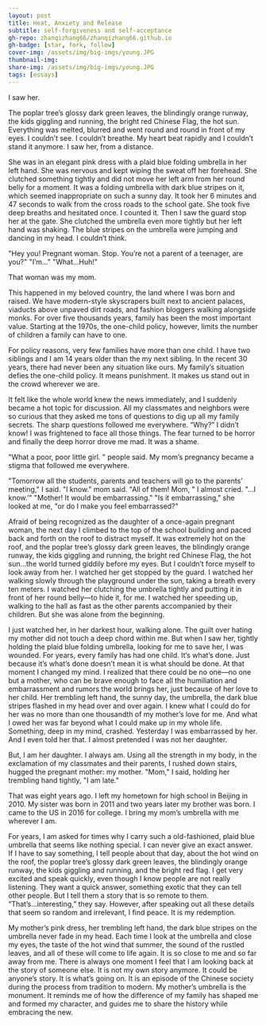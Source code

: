 ```yaml
---
layout: post
title: Heat, Anxiety and Release
subtitle: self-forgiveness and self-acceptance
gh-repo: zhanqizhang66/zhanqizhang66.github.io
gh-badge: [star, fork, follow]
cover-img: /assets/img/big-imgs/young.JPG
thumbnail-img:
share-img: /assets/img/big-imgs/young.JPG
tags: [essays]
---
```

I saw her.

The poplar tree’s glossy dark green leaves, the blindingly orange runway, the kids giggling and running, the bright red Chinese Flag, the hot sun. Everything was melted, blurred and went round and round in front of my eyes. I couldn’t see. I couldn’t breathe. My heart beat rapidly and I couldn’t stand it anymore. I saw her, from a distance. 

She was in an elegant pink dress with a plaid blue folding umbrella in her left hand. She was nervous and kept wiping the sweat off her forehead. She clutched something tightly and did not move her left arm from her round belly for a moment. It was a folding umbrella with dark blue stripes on it, which seemed inappropriate on such a sunny day. It took her 6 minutes and 47 seconds to walk from the cross roads to the school gate. She took five deep breaths and hesitated once. I counted it.
Then I saw the guard stop her at the gate. She clutched the umbrella even more tightly but her left hand was shaking. The blue stripes on the umbrella were jumping and dancing in my head. I couldn’t think.

"Hey you! Pregnant woman. Stop. You’re not a parent of a teenager, are you?"
"I’m..."
"What...Huh!"

That woman was my mom.

This happened in my beloved country, the land where I was born and raised. We have modern-style skyscrapers built next to ancient palaces, viaducts above unpaved dirt roads, and fashion bloggers walking alongside monks. For over five thousands years, family has been the most important value. Starting at the 1970s, the one-child policy, however, limits the number of children a family can have to one. 

For policy reasons, very few families have more than one child. I have two siblings and I am 14 years older than the my next sibling. In the recent 30 years, there had never been any situation like ours. My family’s situation defies the one-child policy. It means punishment. It makes us stand out in the crowd wherever we are. 

It felt like the whole world knew the news immediately, and I suddenly became a hot topic for discussion. All my classmates and neighbors were so curious that they asked me tons of questions to dig up all my family secrets. The sharp questions followed me everywhere. “Why?” I didn’t know! I was frightened to face all those things. The fear turned to be horror and finally the deep horror drove me mad. It was a shame.

"What a poor, poor little girl. " people said. 
My mom’s pregnancy became a stigma that followed me everywhere. 

"Tomorrow all the students, parents and teachers will go to the parents’ meeting," I said. 
"I know." mom said. 
"All of them! Mom, " I almost cried.
"...I know.’"
"Mother! It would be embarrassing."
"Is it embarrassing," she looked at me, "or do I make you feel embarrassed?"

Afraid of being recognized as the daughter of a once-again pregnant woman, the next day I climbed to the top of the school building and paced back and forth on the roof to distract myself. It was extremely hot on the roof, and the poplar tree’s glossy dark green leaves, the blindingly orange runway, the kids giggling and running, the bright red Chinese Flag, the hot sun...the world turned giddily before my eyes. But I couldn’t force myself to look away from her. I watched her get stopped by the guard. I watched her walking slowly through the playground under the sun, taking a breath every ten meters. I watched her clutching the umbrella tightly and putting it in front of her round belly—to hide it, for me. I watched her speeding up, walking to the hall as fast as the other parents accompanied by their children. But she was alone from the beginning. 

I just watched her, in her darkest hour, walking alone. The guilt over hating my mother did not touch a deep chord within me. But when I saw her, tightly holding the plaid blue folding umbrella, looking for me to save her, I was wounded. For years, every family has had one child. It’s what’s done. Just because it’s what’s done doesn’t mean it is what should be done. At that moment I changed my mind. I realized that there could be no one—no one but a mother, who can be brave enough to face all the humiliation and embarrassment and rumors the world brings her, just because of her love to her child. Her trembling left hand, the sunny day, the umbrella, the dark blue stripes flashed in my head over and over again. I knew what I could do for her was no more than one thousandth of my mother’s love for me. And what I owed her was far beyond what I could make up in my whole life. Something, deep in my mind, crashed. Yesterday I was embarrassed by her. And I even told her that. I almost pretended I was not her daughter. 

But, I am her daughter. I always am. Using all the strength in my body, in the exclamation of my classmates and their parents, I rushed down stairs, hugged the pregnant mother: my mother. 
"Mom," I said, holding her trembling hand tightly, "I am late."

That was eight years ago. I left my hometown for high school in Beijing in 2010. My sister was born in 2011 and two years later my brother was born. I came to the US in 2016 for college. I bring my mom’s umbrella with me wherever I am.

For years, I am asked for times why I carry such a old-fashioned, plaid blue umbrella that seems like nothing special. I can never give an exact answer. If I have to say something, I tell people about that day, about the hot wind on the roof, the poplar tree’s glossy dark green leaves, the blindingly orange runway, the kids giggling and running, and the bright red flag. I get very excited and speak quickly, even though I know people are not really listening. They want a quick answer, something exotic that they can tell other people. But I tell them a story that is so remote to them. “That’s...interesting,” they say. However, after speaking out all these details that seem so random and irrelevant, I find peace. It is my redemption.

My mother’s pink dress, her trembling left hand, the dark blue stripes on the umbrella never fade in my head. Each time I look at the umbrella and close my eyes, the taste of the hot wind that summer, the sound of the rustled leaves, and all of these will come to life again. It is so close to me and so far away from me. There is always one moment I feel that I am looking back at the story of someone else. It is not my own story anymore. It could be anyone’s story. It is what’s going on. It is an episode of the Chinese society during the process from tradition to modern. My mother’s umbrella is the monument. It reminds me of how the difference of my family has shaped me and formed my character, and guides me to share the history while embracing the new. 




	